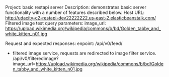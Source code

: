 Project: basic restapi server
Description: demonstrates basic server functionality with a number of features described below.
Host URL:  http://udacity-c2-restapi-dev22222222.us-east-2.elasticbeanstalk.com/
Filtered image test query parameters:      image_url: https://upload.wikimedia.org/wikipedia/commons/b/bd/Golden_tabby_and_white_kitten_n01.jpg 

Request and expected responses:
enpoint:
/api/v0/feed/

* filtered image service, requests are redirected to image filter service. 
/api/v0/filteredimage?image_url=https://upload.wikimedia.org/wikipedia/commons/b/bd/Golden_tabby_and_white_kitten_n01.jpg 



